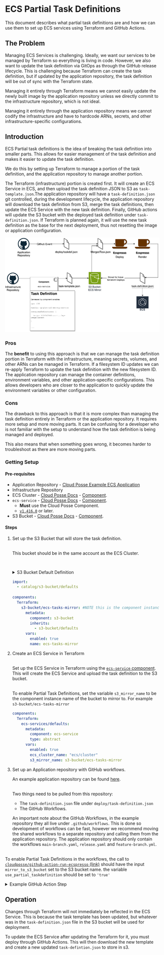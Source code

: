 # ECS Partial Task Definitions

This document describes what partial task definitions are and how we can use them to set up ECS services using Terraform
and GitHub Actions.

## The Problem

Managing ECS Services is challenging. Ideally, we want our services to be managed by Terraform so everything is living
in code. However, we also want to update the task definition via GitOps as through the GitHub release lifecycle. This is
challenging because Terraform can create the task definition, but if updated by the application repository, the task
definition will be out of sync with the Terraform state.

Managing it entirely through Terraform means we cannot easily update the newly built image by the application repository
unless we directly commit to the infrastructure repository, which is not ideal.

Managing it entirely through the application repository means we cannot codify the infrastructure and have to hardcode
ARNs, secrets, and other infrastructure-specific configurations.

## Introduction

ECS Partial task definitions is the idea of breaking the task definition into smaller parts. This allows for easier
management of the task definition and makes it easier to update the task definition.

We do this by setting up Terraform to manage a portion of the task definition, and the application repository to manage
another portion.

The Terraform (infrastructure) portion is created first. It will create an ECS Service in ECS, and then upload the task
definition JSON to S3 as `task-template.json`.The application repository will have a `task-definition.json` git
controlled, during the development lifecycle, the application repository will download the task definition from S3,
merge the task definitions, then update the ECS Service with the new task definition. Finally, GitHub actions will
update the S3 bucket with the deployed task definition under `task-definition.json`. If Terraform is planned again, it
will use the new task definition as the base for the next deployment, thus not resetting the image or application
configuration.

![how-does-partial-task-definition-work](./ecs-partial-task-defintions.png)

### Pros

The **benefit** to using this approach is that we can manage the task definition portion in Terraform with the
infrastructure, meaning secrets, volumes, and other ARNs can be managed in Terraform. If a filesystem ID updates we can
re-apply Terraform to update the task definition with the new filesystem ID. The application repository can manage the
container definitions, environment variables, and other application-specific configurations. This allows developers who
are closer to the application to quickly update the environment variables or other configuration.

### Cons

The drawback to this approach is that it is more complex than managing the task definition entirely in Terraform or the
application repository. It requires more setup and more moving parts. It can be confusing for a developer who is not
familiar with the setup to understand how the task definition is being managed and deployed.

This also means that when something goes wrong, it becomes harder to troubleshoot as there are more moving parts.

### Getting Setup

#### Pre-requisites

- Application Repository - [Cloud Posse Example ECS Application](https://github.com/cloudposse-examples/app-on-ecs)
- Infrastructure Repository
- ECS Cluster - [Cloud Posse Docs](https://docs.cloudposse.com/components/library/aws/ecs/) -
  [Component](https://github.com/cloudposse/Terraform-aws-components/tree/main/modules/ecs).
- `ecs-service` - [Cloud Posse Docs](https://docs.cloudposse.com/components/library/aws/ecs-service/) -
  [Component](https://github.com/cloudposse/Terraform-aws-components/tree/main/modules/ecs-service).
  - **Must** use the Cloud Posse Component.
  - [`v1.416.0`](https://github.com/cloudposse/Terraform-aws-components/releases/tag/1.416.0) or later.
- S3 Bucket - [Cloud Posse Docs](https://docs.cloudposse.com/components/library/aws/s3-bucket/) -
  [Component](https://github.com/cloudposse/Terraform-aws-components/tree/main/modules/s3-bucket).

#### Steps

1. Set up the S3 Bucket that will store the task definition.

   <br/>This bucket should be in the same account as the ECS Cluster.

   <br/><details><summary>S3 Bucket Default Definition</summary>

   ```yaml
   components:
     terraform:
       s3-bucket/defaults:
         metadata:
           type: abstract
         vars:
           enabled: true
           account_map_tenant_name: core
           # Suggested configuration for all buckets
           user_enabled: false
           acl: "private"
           grants: null
           force_destroy: false
           versioning_enabled: false
           allow_encrypted_uploads_only: true
           block_public_acls: true
           block_public_policy: true
           ignore_public_acls: true
           restrict_public_buckets: true
           allow_ssl_requests_only: true
           lifecycle_configuration_rules:
             - id: default
               enabled: true
               abort_incomplete_multipart_upload_days: 90
               filter_and:
                 prefix: ""
                 tags: {}
               # Move to Glacier after 2 years
               transition:
                 - storage_class: GLACIER
                   days: 730
               # Never expire
               expiration: {}
               # Versioning isnt enabled, but these default values are still required
               noncurrent_version_transition:
                 - storage_class: GLACIER
                   days: 90
               noncurrent_version_expiration: {}
   ```

    </details>

   ```yaml
   import:
     - catalog/s3-bucket/defaults

   components:
     Terraform:
       s3-bucket/ecs-tasks-mirror: #NOTE this is the component instance name.
         metadata:
           component: s3-bucket
           inherits:
             - s3-bucket/defaults
         vars:
           enabled: true
           name: ecs-tasks-mirror
   ```

2. Create an ECS Service in Terraform

   <br/>Set up the ECS Service in Terraform using the
   [`ecs-service` component](https://github.com/cloudposse/Terraform-aws-components/tree/main/modules/ecs-service). This
   will create the ECS Service and upload the task definition to the S3 bucket.

   <br/>To enable Partial Task Definitions, set the variable `s3_mirror_name` to be the component instance name of the
   bucket to mirror to. For example `s3-bucket/ecs-tasks-mirror`

   ```yaml
   components:
     Terraform:
       ecs-services/defaults:
         metadata:
           component: ecs-service
           type: abstract
         vars:
           enabled: true
           ecs_cluster_name: "ecs/cluster"
           s3_mirror_name: s3-bucket/ecs-tasks-mirror
   ```

3. Set up an Application repository with GitHub workflows.

   An example application repository can be found [here](https://github.com/cloudposse-examples/app-on-ecs).

   <br/> Two things need to be pulled from this repository:

   - The `task-definition.json` file under `deploy/task-definition.json`
   - The GitHub Workflows.

   An important note about the GitHub Workflows, in the example repository they all live under `.github/workflows`. This
   is done so development of workflows can be fast, however we recommend moving the shared workflows to a separate
   repository and calling them from the application repository. The application repository should only contain the
   workflows `main-branch.yaml`, `release.yaml` and `feature-branch.yml`.

<br/>To enable Partial Task Definitions in the workflows, the call to
[`cloudposse/github-action-run-ecspresso` (link)](https://github.com/cloudposse-examples/app-on-ecs/blob/main/.github/workflows/workflow-cd-ecspresso.yml#L133-L147)
should have the input `mirror_to_s3_bucket` set to the S3 bucket name. the variable `use_partial_taskdefinition` should
be set to `'true'`

  <details><summary> Example GitHub Action Step </summary>

```yaml
- name: Deploy
  uses: cloudposse/github-action-deploy-ecspresso@0.6.0
  continue-on-error: true
  if: ${{ steps.db_migrate.outcome != 'failure' }}
  id: deploy
  with:
    image: ${{ steps.image.outputs.out }}
    image-tag: ${{ inputs.tag }}
    region: ${{ steps.environment.outputs.region }}
    operation: deploy
    debug: false
    cluster: ${{ steps.environment.outputs.cluster }}
    application: ${{ steps.environment.outputs.name }}
    taskdef-path: ${{ inputs.path }}
    mirror_to_s3_bucket: ${{ steps.environment.outputs.s3-bucket }}
    use_partial_taskdefinition: "true"
    timeout: 10m
```

   </details>

## Operation

Changes through Terraform will not immediately be reflected in the ECS Service. This is because the task template has
been updated, but whatever was in the `task-definition.json` file in the S3 bucket will be used for deployment.

To update the ECS Service after updating the Terraform for it, you must deploy through GitHub Actions. This will then
download the new template and create a new updated `task-defintion.json` to store in s3.
